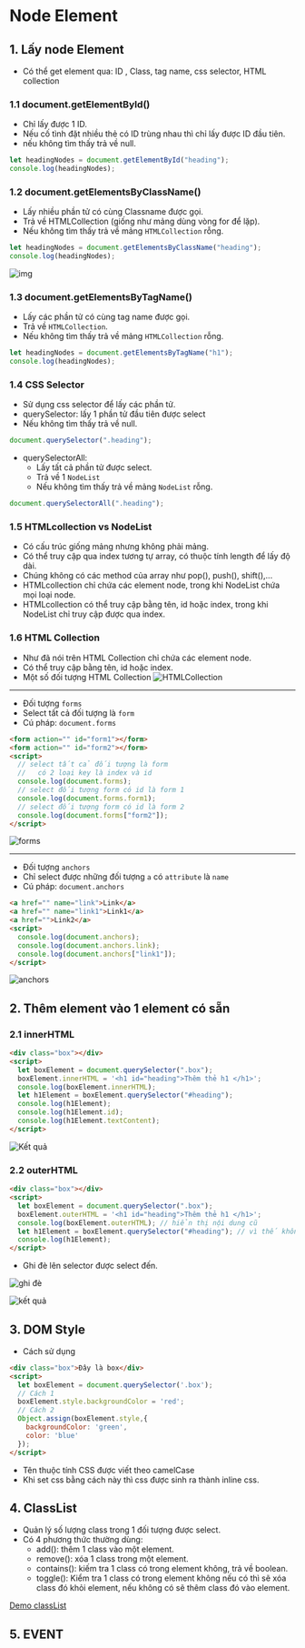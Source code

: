 # Node Element

## 1. Lấy node Element

- Có thể get element qua: ID , Class, tag name, css selector, HTML collection

### 1.1 document.getElementById()

- Chỉ lấy được 1 ID.
- Nếu cố tình đặt nhiều thẻ có ID trùng nhau thì chỉ lấy được ID đầu tiên.
- nếu không tìm thấy trả về null.

```js
let headingNodes = document.getElementById("heading");
console.log(headingNodes);
```

### 1.2 document.getElementsByClassName()

- Lấy nhiều phần tử có cùng Classname được gọi.
- Trả về HTMLCollection (giống như mảng dùng vòng for để lặp).
- Nếu không tìm thấy trả về mảng `HTMLCollection` rỗng.

```js
let headingNodes = document.getElementsByClassName("heading");
console.log(headingNodes);
```

![img](https://scontent-xsp1-3.xx.fbcdn.net/v/t1.15752-9/190711776_342720333874849_7142840238688663298_n.png?_nc_cat=111&ccb=1-3&_nc_sid=ae9488&_nc_ohc=fzTtV1NPJisAX8ZaON_&_nc_ht=scontent-xsp1-3.xx&oh=caa83fd75e3fe930f97386bd5d5226e6&oe=60D75C84)

### 1.3 document.getElementsByTagName()

- Lấy các phần tử có cùng tag name được gọi.
- Trả về `HTMLCollection`.
- Nếu không tìm thấy trả về mảng `HTMLCollection` rỗng.

```js
let headingNodes = document.getElementsByTagName("h1");
console.log(headingNodes);
```

### 1.4 CSS Selector

- Sử dụng css selector để lấy các phần tử.
- querySelector: lấy 1 phần tử đầu tiên được select
- Nếu không tìm thấy trả về null.

```js
document.querySelector(".heading");
```

- querySelectorAll:
  - Lấy tất cả phần tử được select.
  - Trả về 1 `NodeList`
  - Nếu không tìm thấy trả về mảng `NodeList` rỗng.

```js
document.querySelectorAll(".heading");
```

### 1.5 HTMLcollection vs NodeList

- Có cấu trúc giống mảng nhưng không phải mảng.
- Có thể truy cập qua index tương tự array, có thuộc tính length để lấy độ dài.
- Chúng không có các method của array như pop(), push(), shift(),...
- HTMLcollection chỉ chứa các element node, trong khi NodeList chứa mọi loại node.
- HTMLcollection có thể truy cập bằng tên, id hoặc index, trong khi NodeList chỉ truy cập được qua index.

### 1.6 HTML Collection

- Như đã nói trên HTML Collection chỉ chứa các element node.
- Có thể truy cập bằng tên, id hoặc index.
- Một số đối tượng HTML Collection
  ![HTMLCollection](https://scontent.fdad2-1.fna.fbcdn.net/v/t1.15752-9/190426532_1385729165125866_2056169579185520920_n.png?_nc_cat=103&ccb=1-3&_nc_sid=ae9488&_nc_ohc=t-k88Sjeuv8AX-N_oeB&_nc_ht=scontent.fdad2-1.fna&oh=ce731946e7c094a6752ce0bff315726d&oe=60D53BD6)

---

- Đối tượng `forms`
- Select tất cả đối tượng là `form`
- Cú pháp: `document.forms`

```html
<form action="" id="form1"></form>
<form action="" id="form2"></form>
<script>
  // select tất cả đối tượng là form
  //   có 2 loại key là index và id
  console.log(document.forms);
  // select đối tượng form có id là form 1
  console.log(document.forms.form1);
  // select đối tượng form có id là form 2
  console.log(document.forms["form2"]);
</script>
```

![forms](https://scontent-xsp1-2.xx.fbcdn.net/v/t1.15752-9/190472292_1386666321716423_5436384120548137874_n.png?_nc_cat=106&ccb=1-3&_nc_sid=ae9488&_nc_ohc=A-U6N8TEqcwAX_Fy_x6&_nc_ht=scontent-xsp1-2.xx&oh=b5af4a0a0d674411b555fb6d49847c2b&oe=60D48CA8)

---

- Đối tượng `anchors`
- Chỉ select được những đối tượng `a` có `attribute` là `name`
- Cú pháp: `document.anchors`

```html
<a href="" name="link">Link</a>
<a href="" name="link1">Link1</a>
<a href="">Link2</a>
<script>
  console.log(document.anchors);
  console.log(document.anchors.link);
  console.log(document.anchors["link1"]);
</script>
```

![anchors](https://scontent-xsp1-3.xx.fbcdn.net/v/t1.15752-9/191313728_155017446602134_5703203170239277842_n.png?_nc_cat=107&ccb=1-3&_nc_sid=ae9488&_nc_ohc=CTYL-x3InQkAX8o_-o0&_nc_ht=scontent-xsp1-3.xx&oh=a7fdf196c2fba84c49896dfd4fa68385&oe=60D423AB)

## 2. Thêm element vào 1 element có sẵn

### 2.1 innerHTML

```html
<div class="box"></div>
<script>
  let boxElement = document.querySelector(".box");
  boxElement.innerHTML = '<h1 id="heading">Thêm thẻ h1 </h1>';
  console.log(boxElement.innerHTML);
  let h1Element = boxElement.querySelector("#heading");
  console.log(h1Element);
  console.log(h1Element.id);
  console.log(h1Element.textContent);
</script>
```

![Kết quả](https://scontent-xsp1-1.xx.fbcdn.net/v/t1.15752-9/190908855_108049864720925_6353985511488359459_n.png?_nc_cat=108&ccb=1-3&_nc_sid=ae9488&_nc_ohc=ziISDMmOnrQAX9JRqBi&tn=aPJlnR-rezZbCgJA&_nc_ht=scontent-xsp1-1.xx&oh=7596f07824071683a9c6d60c41946b17&oe=60D737BA)

### 2.2 outerHTML

```html
<div class="box"></div>
<script>
  let boxElement = document.querySelector(".box");
  boxElement.outerHTML = '<h1 id="heading">Thêm thẻ h1 </h1>';
  console.log(boxElement.outerHTML); // hiển thị nội dung cũ
  let h1Element = boxElement.querySelector("#heading"); // vì thế không select element mới thông qua boxElement được.
  console.log(h1Element);
</script>
```

- Ghi đè lên selector được select đến.

![ghi đè](https://scontent-xsp1-2.xx.fbcdn.net/v/t1.15752-9/190418837_1440776546286173_3631304573636833530_n.png?_nc_cat=102&ccb=1-3&_nc_sid=ae9488&_nc_ohc=dSwlSz95gGAAX9uON-W&_nc_ht=scontent-xsp1-2.xx&oh=bf8408a977c6d23bf8f891a611aa6184&oe=60D47ACE)

![kết quả](https://scontent-xsp1-1.xx.fbcdn.net/v/t1.15752-9/189567120_848482235745894_4706930590456240132_n.png?_nc_cat=110&ccb=1-3&_nc_sid=ae9488&_nc_ohc=cO0L-EpKXMUAX8e63r4&_nc_ht=scontent-xsp1-1.xx&oh=7f2213eef22658585e87168d118c77ab&oe=60D60C4C)

## 3. DOM Style

- Cách sử dụng

```html
<div class="box">Đây là box</div>
<script>
  let boxElement = document.querySelector('.box');
  // Cách 1 
  boxElement.style.backgroundColor = 'red';
  // Cách 2
  Object.assign(boxElement.style,{
    backgroundColor: 'green',
    color: 'blue'
  });
</script>
```
- Tên thuộc tính CSS được viết theo camelCase
- Khi set css bằng cách này thì css được sinh ra thành inline css.

## 4. ClassList
- Quản lý số lượng class trong 1 đối tượng được select.
- Có 4 phương thức thường dùng:
  - add(): thêm 1 class vào một element.
  - remove(): xóa 1 class trong một element.
  - contains(): kiếm tra 1 class có trong element không, trả về boolean.
  - toggle(): Kiểm tra 1 class có trong element không nếu có thì sẽ xóa class đó khỏi element, nếu không có sẽ thêm class đó vào element.

[Demo classList](classList.html)

## 5. EVENT
